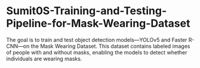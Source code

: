 # Sumit0S-Training-and-Testing-Pipeline-for-Mask-Wearing-Dataset
The goal is to train and test object detection models—YOLOv5 and Faster R-CNN—on the Mask Wearing Dataset. This dataset contains labeled images of people with and without masks, enabling the models to detect whether individuals are wearing masks.
